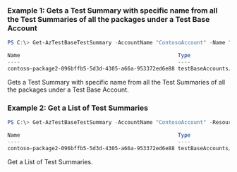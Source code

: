 ### Example 1: Gets a Test Summary with specific name from all the Test Summaries of all the packages under a Test Base Account
```powershell
PS C:\> Get-AzTestBaseTestSummary -AccountName "ContosoAccount" -Name "contoso-package2-096bffb5-5d3d-4305-a66a-953372ed6e88" -ResourceGroupName "ContosoRG"

Name                                                  Type
----                                                  ----
contoso-package2-096bffb5-5d3d-4305-a66a-953372ed6e88 testBaseAccounts/testSummaries

```

Gets a Test Summary with specific name from all the Test Summaries of all the packages under a Test Base Account.

### Example 2: Get a List of Test Summaries
```powershell
PS C:\> Get-AzTestBaseTestSummary -AccountName "ContosoAccount" -ResourceGroupName "ContosoRG"

Name                                                  Type
----                                                  ----
contoso-package2-096bffb5-5d3d-4305-a66a-953372ed6e88 testBaseAccounts/testSummaries

```

Get a List of Test Summaries.

